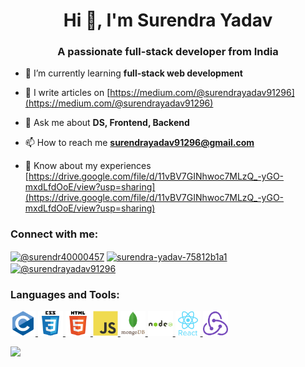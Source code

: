 <h1 align="center">Hi 👋, I'm Surendra Yadav</h1>
<h3 align="center">A passionate full-stack developer from India</h3>

- 🌱 I’m currently learning **full-stack web development**

- 📝 I write articles on [https://medium.com/@surendrayadav91296](https://medium.com/@surendrayadav91296)

- 💬 Ask me about **DS, Frontend, Backend**

- 📫 How to reach me **surendrayadav91296@gmail.com**

- 📄 Know about my experiences [https://drive.google.com/file/d/11vBV7GINhwoc7MLzQ_-yGO-mxdLfdOoE/view?usp=sharing](https://drive.google.com/file/d/11vBV7GINhwoc7MLzQ_-yGO-mxdLfdOoE/view?usp=sharing)

<h3 align="left">Connect with me:</h3>
<p align="left">
<a href="https://twitter.com/@surendr40000457" target="blank"><img align="center" src="https://raw.githubusercontent.com/rahuldkjain/github-profile-readme-generator/master/src/images/icons/Social/twitter.svg" alt="@surendr40000457" height="30" width="40" /></a>
<a href="https://linkedin.com/in/surendra-yadav-75812b1a1" target="blank"><img align="center" src="https://raw.githubusercontent.com/rahuldkjain/github-profile-readme-generator/master/src/images/icons/Social/linked-in-alt.svg" alt="surendra-yadav-75812b1a1" height="30" width="40" /></a>
<a href="https://medium.com/@surendrayadav91296" target="blank"><img align="center" src="https://raw.githubusercontent.com/rahuldkjain/github-profile-readme-generator/master/src/images/icons/Social/medium.svg" alt="@surendrayadav91296" height="30" width="40" /></a>
</p>

<h3 align="left">Languages and Tools:</h3>
<p align="left"> <a href="https://www.cprogramming.com/" target="_blank" rel="noreferrer"> <img src="https://raw.githubusercontent.com/devicons/devicon/master/icons/c/c-original.svg" alt="c" width="40" height="40"/> </a> <a href="https://www.w3schools.com/css/" target="_blank" rel="noreferrer"> <img src="https://raw.githubusercontent.com/devicons/devicon/master/icons/css3/css3-original-wordmark.svg" alt="css3" width="40" height="40"/> </a> <a href="https://www.w3.org/html/" target="_blank" rel="noreferrer"> <img src="https://raw.githubusercontent.com/devicons/devicon/master/icons/html5/html5-original-wordmark.svg" alt="html5" width="40" height="40"/> </a> <a href="https://developer.mozilla.org/en-US/docs/Web/JavaScript" target="_blank" rel="noreferrer"> <img src="https://raw.githubusercontent.com/devicons/devicon/master/icons/javascript/javascript-original.svg" alt="javascript" width="40" height="40"/> </a> <a href="https://www.mongodb.com/" target="_blank" rel="noreferrer"> <img src="https://raw.githubusercontent.com/devicons/devicon/master/icons/mongodb/mongodb-original-wordmark.svg" alt="mongodb" width="40" height="40"/> </a> <a href="https://nodejs.org" target="_blank" rel="noreferrer"> <img src="https://raw.githubusercontent.com/devicons/devicon/master/icons/nodejs/nodejs-original-wordmark.svg" alt="nodejs" width="40" height="40"/> </a> <a href="https://reactjs.org/" target="_blank" rel="noreferrer"> <img src="https://raw.githubusercontent.com/devicons/devicon/master/icons/react/react-original-wordmark.svg" alt="react" width="40" height="40"/> </a> <a href="https://redux.js.org" target="_blank" rel="noreferrer"> <img src="https://raw.githubusercontent.com/devicons/devicon/master/icons/redux/redux-original.svg" alt="redux" width="40" height="40"/> </a> </p>

<img src="https://github-readme-stats.vercel.app/api?username=Surendra9129&&show_icons=true&title_color=ffffff&icon_color=bb2acf&text_color=daf7dc&bg_color=151515">
